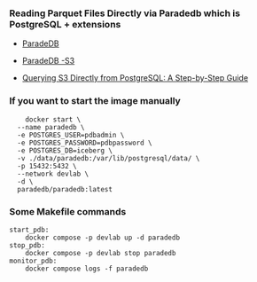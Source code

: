 ### Reading Parquet Files Directly via Paradedb which is PostgreSQL + extensions


- [ParadeDB](https://www.paradedb.com)

- [ParadeDB -S3](https://docs.paradedb.com/analytics/object_stores/s3)

- [Querying S3 Directly from PostgreSQL: A Step-by-Step Guide](https://siddique-ahmad.medium.com/querying-s3-directly-from-postgresql-a-step-by-step-guide-06a0a2f4828b)


### If you want to start the image manually

```
    docker start \
  --name paradedb \
  -e POSTGRES_USER=pdbadmin \
  -e POSTGRES_PASSWORD=pdbpassword \
  -e POSTGRES_DB=iceberg \
  -v ./data/paradedb:/var/lib/postgresql/data/ \
  -p 15432:5432 \
  --network devlab \
  -d \
  paradedb/paradedb:latest
```

### Some Makefile commands
```
start_pdb:
	docker compose -p devlab up -d paradedb
stop_pdb:
	docker compose -p devlab stop paradedb
monitor_pdb:
	docker compose logs -f paradedb
```